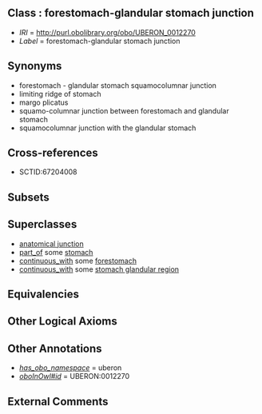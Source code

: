 
## Class : forestomach-glandular stomach junction

 * *IRI* = http://purl.obolibrary.org/obo/UBERON_0012270
 * *Label* = forestomach-glandular stomach junction

## Synonyms

 * forestomach - glandular stomach squamocolumnar junction
 * limiting ridge of stomach
 * margo plicatus
 * squamo-columnar junction between forestomach and glandular stomach
 * squamocolumnar junction with the glandular stomach

## Cross-references

 * SCTID:67204008

## Subsets


## Superclasses

 * [anatomical junction](../../UBERON/51/UBERON_0007651.md)
 * [part_of](../../BFO/50/BFO_0000050.md) some [stomach](../../UBERON/45/UBERON_0000945.md)
 * [continuous_with](../../FMA/72/FMA_85972.md) some [forestomach](../../UBERON/27/UBERON_0008827.md)
 * [continuous_with](../../FMA/72/FMA_85972.md) some [stomach glandular region](../../UBERON/53/UBERON_0011953.md)

## Equivalencies


## Other Logical Axioms


## Other Annotations

 * *[has_obo_namespace](../../ce/oboInOwl#hasOBONamespace.md)* = uberon
 * *[oboInOwl#id](../../id/oboInOwl#id.md)* = UBERON:0012270

## External Comments

